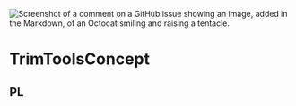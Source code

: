 ![Screenshot of a comment on a GitHub issue showing an image, added in the Markdown, of an Octocat smiling and raising a tentacle.](https://raw.githubusercontent.com/MrKazzanek/ToolsTrimConcept/5d3f51df95ed4b3429efc4b836a5a7018cca1c75/Tool_Trims_logo.png)
# TrimToolsConcept

## PL
